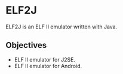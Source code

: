 ELF2J
=====

ELF2J is an ELF II emulator written with Java.

Objectives
----------

* ELF II emulator for J2SE.
* ELF II emulator for Android.


